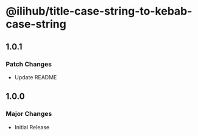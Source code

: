 # @ilihub/title-case-string-to-kebab-case-string

## 1.0.1

### Patch Changes

- Update README

## 1.0.0

### Major Changes

- Initial Release
